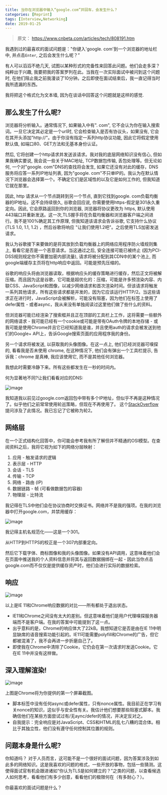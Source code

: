 ```yaml
---
title: 当你在浏览器中输入“google.com”并回车，会发生什么？
categories: [Reprint]
tags: [Interview,Networking]
date: 2019-01-25
---
```

> 原文： https://www.cnbeta.com/articles/tech/808191.htm

我遇到过的最喜欢的面试问题是："你键入'google. com'到一个浏览器的地址栏中, 并点击`Enter`, 之后会发生什么呢？”

<!-- more -->

有人可以滔滔不绝几天, 试图以某种形式的完备性来回答此问题。他们会走多深？纯粹出于兴趣, 我要把我的答案罗列在此。当我在一次实际面试中被问到这个问题时, 在他们阻止我之前我漫谈了10分钟。之后即使在面试结束后，我一直记得当时我所遗漏的东西。

我将把这个格式化为文本墙, 因为在谈话中回答这个问题就是这样的感觉.

## 那么发生了什么呢?

浏览器将分析输入。通常情况下, 如果输入中有". com", 它不会认为你在输入搜索词。一旦它决定其必定是一个url时, 它会检查输入是否有协议头，如果没有, 它会在其开头添加"http://"。由于你没有指定一系列http协议功能, 因此它将假定使用默认值, 如端口80、GET方法和无基本身份认证。

然后, 它将创建一个http请求并发送该请求。我对我的底层网络知识没有信心, 但如果我确实要说, 我会说一些关于MAC地址, TCP数据包传输, 丢包处理等。但无论如何, 一个对"google. com"DNS的查找将会发生, 如果它还没有对此的缓存，DNS服务将应答一系列IP地址列表, 因为"google. com"不只单IP的。我认为在默认情况下浏览器会选择第一个。不确定它们是区域性的以及它是如何工作的, 但我知道它就在那里。

因此, http 请求从一个节点跳转到另一个节点, 直到它找到google. com负载均衡器的IP地址。这不会持续很久, 谷歌会回应说, 你需要使用https-假定是301永久重定向。因此, 它会原路返回到你的浏览器, 浏览器将协议更改为 https, 默认使用443端口并重新发送。这一次,TLS握手将在负载均衡器和浏览器客户端之间进行。我不是100%确定其工作原理, 但我知道该请求会告诉谷歌, 它支持什么协议 (TLS 1.0, 1.1, 1.2) ，然后谷歌将响应 "让我们使用1.2吧"。之后使用TLS加密发送请求。

我认为谷歌接下来要做的是将其放到负载均衡器上的网络应用程序防火墙规则集上, 看看它是否是一个恶意请求。当这通过之后, 安全连接可能已被终止 (因为PCI-DSS规则规定你不需要加密内部流量), 请求将被分配到其CDN中的某个池上, 而google端缓存主页将在http响应中返回。可能是预先压缩的。

谷歌的响应头将由浏览器读取，根据响应头的缓存策略进行缓存，然后正文将被解压缩。而且因为这是谷歌，它可能是超优化的：压缩，可能是许多预渲染内容、内联CSS、JavaScript和图像，以减少网络请求和首次渲染时间。但该请求将触发一系列其他请求，所有这些请求都是并发的，因为它应该运行HTTP/2。当这些请求正在进行时，JavaScript会被解析，可能没有阻塞，因为他们在标签上使用了defer属性 - 或者async，我从来没有单独阅读过这里他们做了些什么的资料。

但浏览器可能已经渲染了搜索框并且正在顶部的工具栏上工作，这将需要一些额外的网络请求 - 我可能已经有一个cookie或可能是带有OAuth令牌的本地存储 - 或我可能是使用Chrome并且它已经知道我是谁，并且使用auth的请求会被发送到他们的Google+ API上，告诉Google搜索页面的应用程序我的身份。

另一个请求将被发送, 以获取我的头像图像。在这一点上, 他们已经浏览器可嗅探的, 看看我是否未使用 chrome, 在这种情况下, 他们会有弹出一个工具栏提示, 告诉我：chrome 是真棒, 我应该使用它, 而不是其他任何浏览器。

我想此时需要冷静下来。所有这些都发生在一秒的时间内。

何为显著地不同?让我们看看对应的DNS:

![image](https://tobyqin.github.io/img/2019-01/116c69b7fb0b665.jpg)

我知道我以前见过google.com返回包中带有多个IP地址，但似乎不再是这种情况了。似乎他们之前常常使用轮巡策略，但现在不再使用了。 这个[StackOverflow](https://stackoverflow.com/questions/10257969/is-it-possible-that-one-domain-name-has-multiple-corresponding-ip-addresses)提问涉及了此情况。我已忘记了它被称为轮2。

## 网络层

在一个正式结构化回答中，你可能会参考我有所了解但并不精通的OSI模型。在查阅资料之后，我将它视为如下的网络分层映射：

1. 应用 - 触发请求的逻辑
2. 表示层 - HTTP
3. 会话 - TLS
4. 传输 - TCP
5. 网络 - 路由 (IP)
6. 数据链路 - 帧 (可看做数据包的容器)
7. 物理层 - 比特流

我记得在TLS中他们会在协议协商时交换证书。网络并不是我的强项。在我的浏览器中打开google.com，并禁用缓存：

![image](https://tobyqin.github.io/img/2019-01/d1eee285e02ff7b.jpg)

我记得主机名规范化——这是一个301。

从HTTP到HTTPS的校正是一个307内部重定向。

然后它下载字体、商标图像和我的头像图像。如果没有API调用，这意味着他们会在页面中推送我的个人资料信息并将其与返回数据捆绑在一起 - 因此当你点击google.com而不仅仅是提供缓存资产时，他们会进行实际的数据检索。

## 响应

![image](https://tobyqin.github.io/img/2019-01/db31097ca290ccc.jpg)

以上是IE 11和Chrome响应数据的对比——所有都处于退出状态。

* IE11和Chrome之间没有太大的差别。但这意味着他们是用户代理嗅探服务器端而不是客户端。在我的答案中可能提到了这一点。
* 出乎意料的是，Chrome的响应体大了22kB。我想知道它是否是由在IE 11中明显缺席的语音搜索功能引起的。IE11可能需要polyfill和Chrome的广告，但它都被混淆了，我不会再进一步折磨自己了。
* 即使我在Chrome中清除了Cookie，它仍会在第一次请求时发送Cookie。它在IE 11中并没有这样做。

## 深入理解渲染!

![image](https://tobyqin.github.io/img/2019-01/6e53d8e5af24b27.jpg)

上图是Chrome将为你提供的第一个屏幕截图。

* 脚本标签中没有任何async或defer属性，只有nonce属性。我目前正在学习有关nonce的知识，这似乎与安全性有关。我估计他们想要那些阻塞式脚本。我确信他们在某些方面尝试过有/无aync/defer的情况，并决定反对之。
* 自我提示：完全响应是对JavaScript、CSS和HTML的乱七八糟的混合体。相比于其独立性，他们没有遵守任何控制其位置的规则。

## 问题本身是什么呢?

你知道吗？ 对于人员而言，这可能不是一个很好的面试问题，因为答案涉及到如此多的网络知识。这是我喜欢的问题的格式，一些开放的事物，包括一些猜测。这使得面试官有机会跟进诸如“你认为TLS是如何建立的？”之类的问题，以查看候选人如何思考，看看他们有多少创意，看看他们的极限何在（有多耐心？）。

你最喜欢的面试问题是什么？

